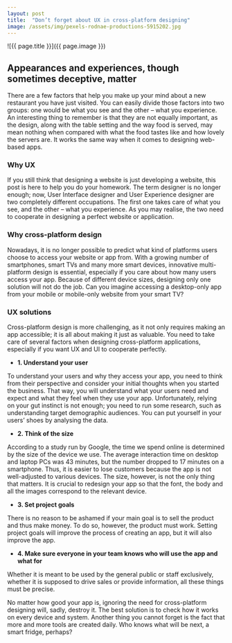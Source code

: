 ```yaml
---
layout: post
title:  "Don’t forget about UX in cross-platform designing"
image: /assets/img/pexels-rodnae-productions-5915202.jpg
---
```


![{{ page.title }}]({{ page.image }})

## Appearances and experiences, though sometimes deceptive, matter

There are a few factors that help you make up your mind about a new restaurant you have just visited. You can easily divide those factors into two groups: one would be what you see and the other – what you experience. An interesting thing to remember is that they are not equally important, as the design, along with the table setting and the way food is served, may mean nothing when compared with what the food tastes like and how lovely the servers are. It works the same way when it comes to designing web-based apps.

### Why UX

If you still think that designing a website is just developing a website, this post is here to help you do your homework. The term designer is no longer enough; now, User Interface designer and User Experience designer are two completely different occupations. The first one takes care of what you see, and the other – what you experience. As you may realise, the two need to cooperate in designing a perfect website or application.

### Why cross-platform design

Nowadays, it is no longer possible to predict what kind of platforms users choose to access your website or app from. With a growing number of smartphones, smart TVs and many more smart devices, innovative multi-platform design is essential, especially if you care about how many users access your app. Because of different device sizes, designing only one solution will not do the job. Can you imagine accessing a desktop-only app from your mobile or mobile-only website from your smart TV?

### UX solutions

Cross-platform design is more challenging, as it not only requires making an app accessible; it is all about making it just as valuable. You need to take care of several factors when designing cross-platform applications, especially if you want UX and UI to cooperate perfectly.

- **1. Understand your user**

To understand your users and why they access your app, you need to think from their perspective and consider your initial thoughts when you started the business. That way, you will understand what your users need and expect and what they feel when they use your app. Unfortunately, relying on your gut instinct is not enough; you need to run some research, such as understanding target demographic audiences. You can put yourself in your users’ shoes by analysing the data.

- **2. Think of the size**

According to a study run by Google, the time we spend online is determined by the size of the device we use. The average interaction time on desktop and laptop PCs was 43 minutes, but the number dropped to 17 minutes on a smartphone. Thus, it is easier to lose customers because the app is not well-adjusted to various devices. The size, however, is not the only thing that matters. It is crucial to redesign your app so that the font, the body and all the images correspond to the relevant device.

- **3. Set project goals**

There is no reason to be ashamed if your main goal is to sell the product and thus make money. To do so, however, the product must work. Setting project goals will improve the process of creating an app, but it will also improve the app.

- **4. Make sure everyone in your team knows who will use the app and what for**

Whether it is meant to be used by the general public or staff exclusively, whether it is supposed to drive sales or provide information, all these things must be precise.


No matter how good your app is, ignoring the need for cross-platform designing will, sadly, destroy it. The best solution is to check how it works on every device and system. Another thing you cannot forget is the fact that more and more tools are created daily. Who knows what will be next, a smart fridge, perhaps?
